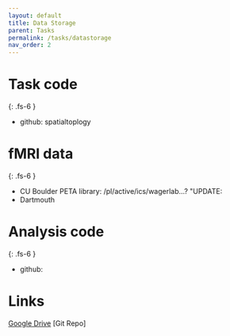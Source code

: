 ```yaml
---
layout: default
title: Data Storage
parent: Tasks
permalink: /tasks/datastorage
nav_order: 2
---
```


# Task code
{: .fs-6 }
* github: spatialtoplogy

# fMRI data
{: .fs-6 }
* CU Boulder PETA library: /pl/active/ics/wagerlab...? "UPDATE:
* Dartmouth


# Analysis code
{: .fs-6 }
* github:


# Links

[Google Drive](https://drive.google.com/drive/u/0/folders/1hC8EEWQ5k54oWWkbssdCWg6--vCz4009)
[Git Repo]
